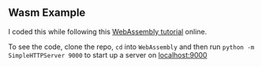 ## Wasm Example

I coded this while following this [WebAssembly tutorial](https://tutorialzine.com/2017/06/getting-started-with-web-assembly) online.

To see the code, clone the repo, `cd` into `WebAssembly` and then run `python -m SimpleHTTPServer 9000` to start up a server on [localhost:9000](http://localhost:9000)